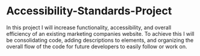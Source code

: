 # Accessibility-Standards-Project

In this project I will increase functionality, accessibility, and overall efficiency of an existing marketing companies website. To achieve this I will be consolidating code, adding descriptions to elements, and organizing the overall flow of the code for future developers to easily follow or work on. 
